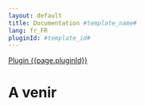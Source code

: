```yaml
---
layout: default
title: Documentation #template_name#
lang: fr_FR
pluginId: #template_id#
---
```


<div id="title">
<a href="../../../{{site.baseurl}}/{{page.pluginId}}/{{page.lang}}">Plugin {{page.pluginId}}</a>
</div>

# A venir